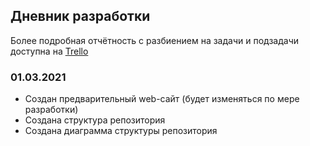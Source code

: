 ## Дневник разработки
Более подробная отчётность с разбиением на задачи и подзадачи доступна на [Trello](https://trello.com/b/f2CLwid3)
### 01.03.2021
* Создан предварительный web-сайт (будет изменяться по мере разработки)
* Создана структура репозитория
* Создана диаграмма структуры репозитория
